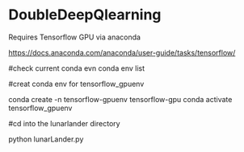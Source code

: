 # DoubleDeepQlearning


Requires Tensorflow GPU via anaconda

https://docs.anaconda.com/anaconda/user-guide/tasks/tensorflow/

#check current conda evn
conda env list

#creat conda env for tensorflow_gpuenv

conda create -n tensorflow-gpuenv tensorflow-gpu
conda activate tensorflow_gpuenv

#cd into the lunarlander directory

python lunarLander.py
